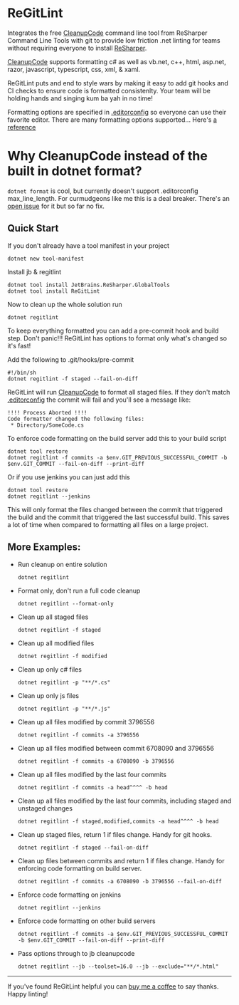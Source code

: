 # ReGitLint

Integrates the free
[CleanupCode](https://www.jetbrains.com/help/resharper/CleanupCode.html)
command line tool from ReSharper Command Line Tools with git to provide
low friction .net linting for teams without requiring everyone to install
[ReSharper](https://www.jetbrains.com/resharper/).

[CleanupCode](https://www.jetbrains.com/help/resharper/CleanupCode.html)
supports formatting c# as well as vb.net, c++, html, asp.net, razor,
javascript, typescript, css, xml, & xaml.

ReGitLint puts and end to style wars by making it easy to add git hooks
and CI checks to ensure code is formatted consistenlty. Your team will
be holding hands and singing kum ba yah in no time!


Formatting options are specified in
[.editorconfig](https://editorconfig.org/) so everyone can use their
favorite editor. There are many formatting options supported... Here's
[a reference](https://www.jetbrains.com/help/resharper/EditorConfig_Generalized.html)


# Why CleanupCode instead of the built in dotnet format?
`dotnet format` is cool, but currently doesn't support .editorconfig
max_line_length. For curmudgeons like me this is a deal breaker. There's an
[open issue](https://github.com/dotnet/format/issues/246) for it but so far
no fix.


## Quick Start

If you don't already have a tool manifest in your project

    dotnet new tool-manifest

Install jb & regitlint

    dotnet tool install JetBrains.ReSharper.GlobalTools
    dotnet tool install ReGitLint

Now to clean up the whole solution run

    dotnet regitlint

To keep everything formatted you can add a pre-commit hook and build step.
Don't panic!!! ReGitLint has options to format only what's changed so it's fast!

Add the following to .git/hooks/pre-commit

    #!/bin/sh
    dotnet regitlint -f staged --fail-on-diff

ReGitLint will run
[CleanupCode](https://www.jetbrains.com/help/resharper/CleanupCode.html) to
format all staged files. If they don't match
[.editorconfig](https://editorconfig.org/) the commit will fail and you'll see a
message like:

    !!!! Process Aborted !!!!
    Code formatter changed the following files:
     * Directory/SomeCode.cs


To enforce code formatting on the build server add this to your build script

    dotnet tool restore
    dotnet regitlint -f commits -a $env.GIT_PREVIOUS_SUCCESSFUL_COMMIT -b $env.GIT_COMMIT --fail-on-diff --print-diff

Or if you use jenkins you can just add this

    dotnet tool restore
    dotnet regitlint --jenkins

This will only format the files changed between the commit that triggered the
build and the commit that triggered the last successful build. This saves a
lot of time when compared to formatting all files on a large project.


## More Examples:

* Run cleanup on entire solution

    `dotnet regitlint`

* Format only, don't run a full code cleanup

    `dotnet regitlint --format-only`

* Clean up all staged files

    `dotnet regitlint -f staged`

* Clean up all modified files

    `dotnet regitlint -f modified`

* Clean up only c# files

    `dotnet regitlint -p "**/*.cs"`

* Clean up only js files

    `dotnet regitlint -p "**/*.js"`

* Clean up all files modified by commit 3796556

	`dotnet regitlint -f commits -a 3796556`

* Clean up all files modified between commit 6708090 and 3796556

	`dotnet regitlint -f commits -a 6708090 -b 3796556`

* Clean up all files modified by the last four commits

    `dotnet regitlint -f commits -a head^^^^ -b head`

* Clean up all files modified by the last four commits, including staged and unstaged changes

    `dotnet regitlint -f staged,modified,commits -a head^^^^ -b head`

* Clean up staged files, return 1 if files change. Handy for git hooks.

    `dotnet regitlint -f staged --fail-on-diff`

* Clean up files between commits and return 1 if files change. Handy for
  enforcing code formatting on build server.

    `dotnet regitlint -f commits -a 6708090 -b 3796556 --fail-on-diff`

* Enforce code formatting on jenkins

    `dotnet regitlint --jenkins`

* Enforce code formatting on other build servers

    `dotnet regitlint -f commits -a $env.GIT_PREVIOUS_SUCCESSFUL_COMMIT -b $env.GIT_COMMIT --fail-on-diff --print-diff`

* Pass options through to jb cleanupcode

    `dotnet regitlint --jb --toolset=16.0 --jb --exclude="**/*.html"`

----

If you've found ReGitLint helpful you can
[buy me a coffee](https://www.buymeacoffee.com/sethreno) to say thanks.
Happy linting!

